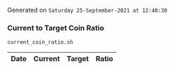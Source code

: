 Generated on `Saturday 25-September-2021 at 12:40:30`

### Current to Target Coin Ratio
`current_coin_ratio.sh`

Date|Current|Target|Ratio
---|---|---|---
